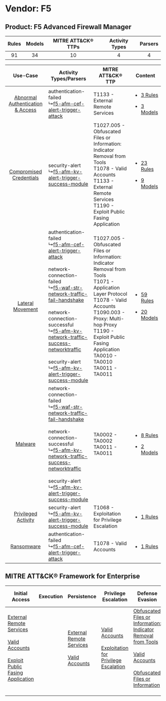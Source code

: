 Vendor: F5
==========
Product: F5 Advanced Firewall Manager
-------------------------------------
| Rules | Models | MITRE ATT&CK® TTPs | Activity Types | Parsers |
|:-----:|:------:|:------------------:|:--------------:|:-------:|
|  91   |   34   |         10         |       4        |    4    |

|    Use-Case    | Activity Types/Parsers    | MITRE ATT&CK® TTP    | Content    |
|:----:| ---- | ---- | ---- |
| [Abnormal Authentication & Access](../../../UseCases/uc_abnormal_authentication_&_access.md) |  authentication-failed<br> ↳[f5-afm-cef-alert-trigger-attack](Ps/pC_f5afmcefalerttriggerattack.md)<br>    | T1133 - External Remote Services<br>    | [<ul><li>3 Rules</li></ul><ul><li>3 Models</li></ul>](RM/r_m_f5_f5_advanced_firewall_manager_Abnormal_Authentication_&_Access.md) |
|          [Compromised Credentials](../../../UseCases/uc_compromised_credentials.md)          |  security-alert<br> ↳[f5-afm-kv-alert-trigger-success-module](Ps/pC_f5afmkvalerttriggersuccessmodule.md)<br>    | T1027.005 - Obfuscated Files or Information: Indicator Removal from Tools<br>T1078 - Valid Accounts<br>T1133 - External Remote Services<br>T1190 - Exploit Public Fasing Application<br>    | [<ul><li>23 Rules</li></ul><ul><li>9 Models</li></ul>](RM/r_m_f5_f5_advanced_firewall_manager_Compromised_Credentials.md)         |
|    [Lateral Movement](../../../UseCases/uc_lateral_movement.md)    |  authentication-failed<br> ↳[f5-afm-cef-alert-trigger-attack](Ps/pC_f5afmcefalerttriggerattack.md)<br><br> network-connection-failed<br> ↳[f5-waf-str-network-traffic-fail-handshake](Ps/pC_f5wafstrnetworktrafficfailhandshake.md)<br><br> network-connection-successful<br> ↳[f5-afm-kv-network-traffic-success-networktraffic](Ps/pC_f5afmkvnetworktrafficsuccessnetworktraffic.md)<br><br> security-alert<br> ↳[f5-afm-kv-alert-trigger-success-module](Ps/pC_f5afmkvalerttriggersuccessmodule.md)<br> | T1027.005 - Obfuscated Files or Information: Indicator Removal from Tools<br>T1071 - Application Layer Protocol<br>T1078 - Valid Accounts<br>T1090.003 - Proxy: Multi-hop Proxy<br>T1190 - Exploit Public Fasing Application<br>TA0010 - TA0010<br>TA0011 - TA0011<br> | [<ul><li>59 Rules</li></ul><ul><li>20 Models</li></ul>](RM/r_m_f5_f5_advanced_firewall_manager_Lateral_Movement.md)    |
|    [Malware](../../../UseCases/uc_malware.md)    |  network-connection-failed<br> ↳[f5-waf-str-network-traffic-fail-handshake](Ps/pC_f5wafstrnetworktrafficfailhandshake.md)<br><br> network-connection-successful<br> ↳[f5-afm-kv-network-traffic-success-networktraffic](Ps/pC_f5afmkvnetworktrafficsuccessnetworktraffic.md)<br><br> security-alert<br> ↳[f5-afm-kv-alert-trigger-success-module](Ps/pC_f5afmkvalerttriggersuccessmodule.md)<br>    | TA0002 - TA0002<br>TA0011 - TA0011<br>    | [<ul><li>8 Rules</li></ul><ul><li>2 Models</li></ul>](RM/r_m_f5_f5_advanced_firewall_manager_Malware.md)    |
|    [Privileged Activity](../../../UseCases/uc_privileged_activity.md)    |  security-alert<br> ↳[f5-afm-kv-alert-trigger-success-module](Ps/pC_f5afmkvalerttriggersuccessmodule.md)<br>    | T1068 - Exploitation for Privilege Escalation<br>    | [<ul><li>1 Rules</li></ul>](RM/r_m_f5_f5_advanced_firewall_manager_Privileged_Activity.md)    |
|    [Ransomware](../../../UseCases/uc_ransomware.md)    |  authentication-failed<br> ↳[f5-afm-cef-alert-trigger-attack](Ps/pC_f5afmcefalerttriggerattack.md)<br>    | T1078 - Valid Accounts<br>    | [<ul><li>1 Rules</li></ul>](RM/r_m_f5_f5_advanced_firewall_manager_Ransomware.md)    |

MITRE ATT&CK® Framework for Enterprise
--------------------------------------
| Initial Access                                                                                                                                                                                                                         | Execution | Persistence                                                                                                                                      | Privilege Escalation                                                                                                                                          | Defense Evasion                                                                                                                                                                                                                                                               | Credential Access | Discovery | Lateral Movement | Collection | Command and Control                                                                                                                                                                                                      | Exfiltration | Impact |
| -------------------------------------------------------------------------------------------------------------------------------------------------------------------------------------------------------------------------------------- | --------- | ------------------------------------------------------------------------------------------------------------------------------------------------ | ------------------------------------------------------------------------------------------------------------------------------------------------------------- | ----------------------------------------------------------------------------------------------------------------------------------------------------------------------------------------------------------------------------------------------------------------------------- | ----------------- | --------- | ---------------- | ---------- | ------------------------------------------------------------------------------------------------------------------------------------------------------------------------------------------------------------------------ | ------------ | ------ |
| [External Remote Services](https://attack.mitre.org/techniques/T1133)<br><br>[Valid Accounts](https://attack.mitre.org/techniques/T1078)<br><br>[Exploit Public Fasing Application](https://attack.mitre.org/techniques/T1190)<br><br> |           | [External Remote Services](https://attack.mitre.org/techniques/T1133)<br><br>[Valid Accounts](https://attack.mitre.org/techniques/T1078)<br><br> | [Valid Accounts](https://attack.mitre.org/techniques/T1078)<br><br>[Exploitation for Privilege Escalation](https://attack.mitre.org/techniques/T1068)<br><br> | [Obfuscated Files or Information: Indicator Removal from Tools](https://attack.mitre.org/techniques/T1027/005)<br><br>[Valid Accounts](https://attack.mitre.org/techniques/T1078)<br><br>[Obfuscated Files or Information](https://attack.mitre.org/techniques/T1027)<br><br> |                   |           |                  |            | [Proxy: Multi-hop Proxy](https://attack.mitre.org/techniques/T1090/003)<br><br>[Application Layer Protocol](https://attack.mitre.org/techniques/T1071)<br><br>[Proxy](https://attack.mitre.org/techniques/T1090)<br><br> |              |        |